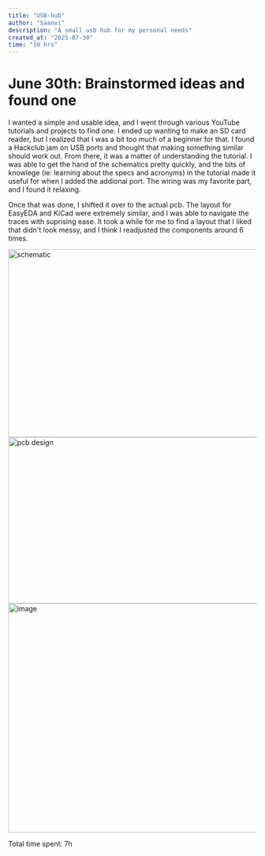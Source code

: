 ```yaml
---
title: "USB-hub"
author: "Saanvi"
description: "A small usb hub for my personal needs"
created_at: "2025-07-30"
time: "10 hrs"
---
```



# June 30th: Brainstormed ideas and found one

I wanted a simple and usable idea, and I went through various YouTube tutorials and projects to find one. I ended up wanting to make an SD card reader, but I realized that I was a bit too much of a beginner for that. I found a Hackclub jam on USB ports and thought that making something similar should work out. From there, it was a matter of understanding the tutorial. I was able to get the hand of the schematics pretty quickly, and the bits of knowlege (ie: learning about the specs and acronyms) in the tutorial made it useful for when I added the addional port. The wiring was my favorite part, and I found it relaxing.

Once that was done, I shifted it over to the actual pcb. The layout for EasyEDA and KiCad were extremely similar, and I was able to navigate the traces with suprising ease. It took a while for me to find a layout that I liked that didn't look messy, and I think I readjusted the components around 6 times.


<img width="542" height="381" alt="schematic" src="https://github.com/user-attachments/assets/ba0b881b-c0fe-4400-9dca-63d99de6171c" />

<img width="708" height="337" alt="pcb design" src="https://github.com/user-attachments/assets/2c1ddedc-24e0-4e7d-8fba-16e3f5cab4aa" />

<img width="855" height="465" alt="image" src="https://github.com/user-attachments/assets/4b2dc574-0b90-4eae-bc05-3088f6dbb39f" />

Total time spent: 7h



